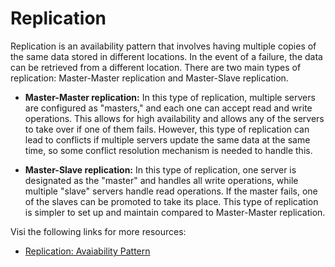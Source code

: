 # Replication

Replication is an availability pattern that involves having multiple copies of the same data stored in different locations. In the event of a failure, the data can be retrieved from a different location. There are two main types of replication: Master-Master replication and Master-Slave replication.

- **Master-Master replication:** In this type of replication, multiple servers are configured as "masters," and each one can accept read and write operations. This allows for high availability and allows any of the servers to take over if one of them fails. However, this type of replication can lead to conflicts if multiple servers update the same data at the same time, so some conflict resolution mechanism is needed to handle this.

- **Master-Slave replication:** In this type of replication, one server is designated as the "master" and handles all write operations, while multiple "slave" servers handle read operations. If the master fails, one of the slaves can be promoted to take its place. This type of replication is simpler to set up and maintain compared to Master-Master replication.

Visi the following links for more resources:

- [Replication: Avaiability Pattern](https://github.com/donnemartin/system-design-primer#replication)